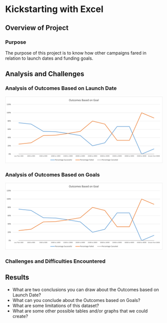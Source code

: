 # Kickstarting with Excel

## Overview of Project
### Purpose
The purpose of this project is to know how other campaigns fared in relation to launch dates and funding goals.


## Analysis and Challenges
### Analysis of Outcomes Based on Launch Date
<img src="https://github.com/juliomeza/kickstarter-analysis/blob/main/resources/Outcomes_vs_Goals.png" width="800">

### Analysis of Outcomes Based on Goals
<img src="https://github.com/juliomeza/kickstarter-analysis/blob/main/resources/Outcomes_vs_Goals.png" width="800">


### Challenges and Difficulties Encountered



## Results
- What are two conclusions you can draw about the Outcomes based on Launch Date?
- What can you conclude about the Outcomes based on Goals?
- What are some limitations of this dataset?
- What are some other possible tables and/or graphs that we could create?
